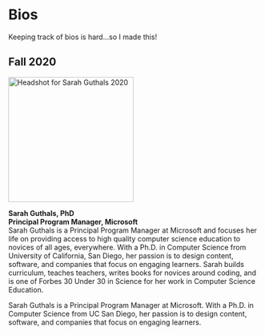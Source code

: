 # Bios

Keeping track of bios is hard...so I made this!

## Fall 2020

<img src="media/SarahGuthals2020.jpg?raw=true" alt="Headshot for Sarah Guthals 2020" width="250"/>

**Sarah Guthals, PhD**  
**Principal Program Manager, Microsoft**  
Sarah Guthals is a Principal Program Manager at Microsoft and focuses her life on providing access to high quality computer science 
education to novices of all ages, everywhere. With a Ph.D. in Computer Science from University of California, San Diego, her passion is to design content, software, and companies that focus on engaging learners. Sarah builds curriculum, teaches teachers, writes books for novices around coding, and is one of Forbes 30 Under 30 
in Science for her work in Computer Science Education.

Sarah Guthals is a Principal Program Manager at Microsoft. With a Ph.D. in Computer Science from UC San Diego, her passion is to design content, software, and companies that focus on engaging learners.
